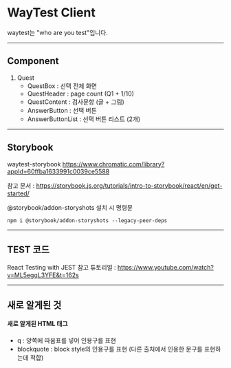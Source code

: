 # WayTest Client

waytest는 "who are you test"입니다.

---

## Component

1. Quest
   -  QuestBox : 선택 전체 화면
   -  QuestHeader : page count (Q1 + 1/10)
   -  QuestContent : 검사문항 (글 + 그림)
   -  AnswerButton : 선택 버튼
   -  AnswerButtonList : 선택 버튼 리스트 (2개)

---

## Storybook

waytest-storybook https://www.chromatic.com/library?appId=60ffba1633991c0039ce5588

참고 문서 : https://storybook.js.org/tutorials/intro-to-storybook/react/en/get-started/

@storybook/addon-storyshots 설치 시 명령문

```
npm i @storybook/addon-storyshots --legacy-peer-deps
```

---

## TEST 코드

React Testing with JEST
참고 튜토리얼 : https://www.youtube.com/watch?v=ML5egqL3YFE&t=162s

---

## 새로 알게된 것

#### 새로 알게된 HTML 태그

-  q : 양쪽에 따옴표를 넣어 인용구를 표현
-  blockquote : block style의 인용구를 표현 (다른 출처에서 인용한 문구를 표현하는데 적합)
